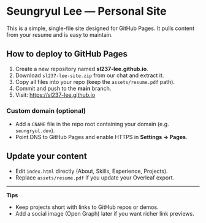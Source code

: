 # Seungryul Lee — Personal Site

This is a simple, single-file site designed for GitHub Pages. It pulls content from your resume and is easy to maintain.

## How to deploy to GitHub Pages

1. Create a new repository named **sl237-lee.github.io**.
2. Download `sl237-lee-site.zip` from our chat and extract it.
3. Copy all files into your repo (keep the `assets/resume.pdf` path).
4. Commit and push to the **main** branch.
5. Visit: https://sl237-lee.github.io

### Custom domain (optional)
- Add a `CNAME` file in the repo root containing your domain (e.g. `seungryul.dev`).
- Point DNS to GitHub Pages and enable HTTPS in **Settings → Pages**.

## Update your content
- Edit `index.html` directly (About, Skills, Experience, Projects).
- Replace `assets/resume.pdf` if you update your Overleaf export.

---

**Tips**
- Keep projects short with links to GitHub repos or demos.
- Add a social image (Open Graph) later if you want richer link previews.
